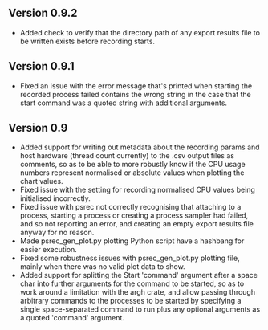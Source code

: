 Version 0.9.2
-------------

* Added check to verify that the directory path of any export results file to be written exists
  before recording starts.

Version 0.9.1
-------------

* Fixed an issue with the error message that's printed when starting the recorded process failed contains
  the wrong string in the case that the start command was a quoted string with additional arguments.

Version 0.9
-----------

* Added support for writing out metadata about the recording params and host hardware (thread count
  currently) to the .csv output files as comments, so as to be able to more robustly know if
  the CPU usage numbers represent normalised or absolute values when plotting the chart values.
* Fixed issue with the setting for recording normalised CPU values being initialised incorrectly.
* Fixed issue with psrec not correctly recognising that attaching to a process, starting a process or
  creating a process sampler had failed, and so not reporting an error, and creating an empty
  export results file anyway for no reason.
* Made psrec_gen_plot.py plotting Python script have a hashbang for easier execution.
* Fixed some robustness issues with psrec_gen_plot.py plotting file, mainly when there was no valid
  plot data to show.
* Added support for splitting the Start 'command' argument after a space char into further arguments for
  the command to be started, so as to work around a limitation with the argh crate, and allow passing
  through arbitrary commands to the processes to be started by specifying a single space-separated
  command to run plus any optional arguments as a quoted 'command' argument.

